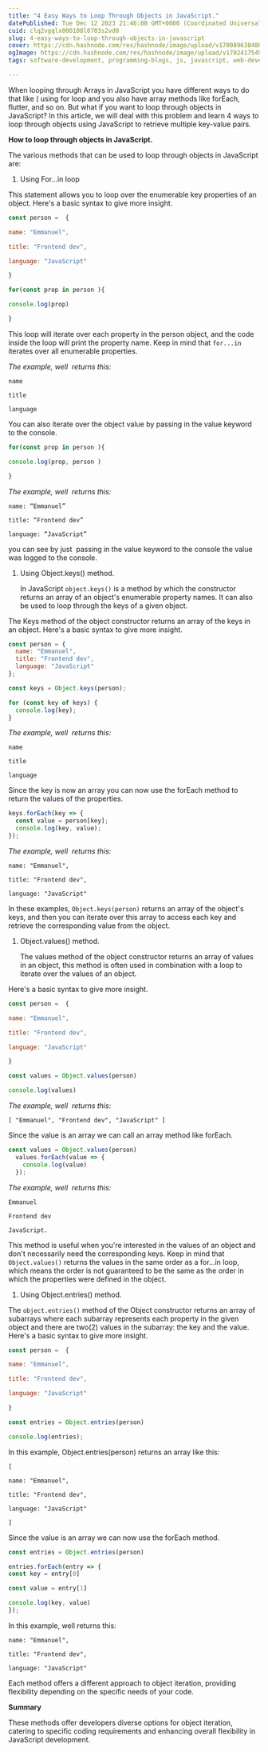 ```yaml
---
title: "4 Easy Ways to Loop Through Objects in JavaScript."
datePublished: Tue Dec 12 2023 21:46:08 GMT+0000 (Coordinated Universal Time)
cuid: clq2vgqlx000108l0703s2vd0
slug: 4-easy-ways-to-loop-through-objects-in-javascript
cover: https://cdn.hashnode.com/res/hashnode/image/upload/v1700896384801/66edecf7-e55e-4d97-90ed-9a3e47811fc7.png
ogImage: https://cdn.hashnode.com/res/hashnode/image/upload/v1702417549050/debcde70-7e02-4578-9ba9-7978b38f4404.png
tags: software-development, programming-blogs, js, javascript, web-development, webdev

---
```


When looping through Arrays in JavaScript you have different ways to do that like ( using for loop and you also have array methods like forEach, flutter, and so on. But what if you want to loop through objects in JavaScript? In this article, we will deal with this problem and learn 4 ways to loop through objects using JavaScript to retrieve multiple key-value pairs.

**How to loop through objects in JavaScript.**

The various methods that can be used to loop through objects in JavaScript are:

1. Using For...in loop
    

This statement allows you to loop over the enumerable key properties of an object. Here's a basic syntax to give more insight.

```javascript
const person =  {

name: "Emmanuel",

title: "Frontend dev",

language: "JavaScript"

}

for(const prop in person ){

console.log(prop)

}
```

This loop will iterate over each property in the person object, and the code inside the loop will print the property name. Keep in mind that `for...in` iterates over all enumerable properties.

*The example, well  returns this:*

`name`

`title`

`language`

You can also iterate over the object value by passing in the value keyword to the console.

```javascript
for(const prop in person ){

console.log(prop, person )

}
```

*The example, well  returns this:*

`name: “Emmanuel”`

`title: “Frontend dev”`

`language: “JavaScript”`

you can see by just  passing in the value keyword to the console the value was logged to the console.

1. Using Object.keys() method.
    
    In JavaScript `object.keys()` is a method by which the constructor returns an array of an object's enumerable property names. It can also be used to loop through the keys of a given object.
    

The Keys method of the object constructor returns an array of the keys in an object. Here's a basic syntax to give more insight.

```javascript
const person = {
  name: "Emmanuel",
  title: "Frontend dev",
  language: "JavaScript"
};

const keys = Object.keys(person);

for (const key of keys) {
  console.log(key);
}
```

*The example, well  returns this:*

`name`

`title`

`language`

Since the key is now an array you can now use the forEach method to return the values of the properties.

```javascript
keys.forEach(key => {
  const value = person[key];
  console.log(key, value); 
});
```

*The example, well  returns this:*

`name: "Emmanuel",`

`title: "Frontend dev",`

`language: "JavaScript"`

In these examples, `Object.keys(person)` returns an array of the object's keys, and then you can iterate over this array to access each key and retrieve the corresponding value from the object.

1. Object.values() method.
    
    The values method of the object constructor returns an array of values in an object, this method is often used in combination with a loop to iterate over the values of an object.
    

Here's a basic syntax to give more insight.

```javascript
const person =  {

name: "Emmanuel",

title: "Frontend dev",

language: "JavaScript"

}

const values = Object.values(person)

console.log(values)
```

*The example, well  returns this:*

`[ "Emmanuel", "Frontend dev", "JavaScript" ]`

Since the value is an array we can call an array method like forEach.

```javascript
const values = Object.values(person)
  values.forEach(value => {
    console.log(value)
  });
```

*The example, well  returns this:*

`Emmanuel`

`Frontend dev`

`JavaScript.`

This method is useful when you're interested in the values of an object and don't necessarily need the corresponding keys. Keep in mind that `Object.values()` returns the values in the same order as a for...in loop, which means the order is not guaranteed to be the same as the order in which the properties were defined in the object.

1. Using Object.entries() method.
    

The `object.entries()` method of the Object constructor returns an array of subarrays where each subarray represents each property in the given object and there are two(2) values in the subarray: the key and the value. Here's a basic syntax to give more insight.

```javascript
const person =  {

name: "Emmanuel",

title: "Frontend dev",

language: "JavaScript"

}

const entries = Object.entries(person)

console.log(entries);
```

In this example, Object.entries(person) returns an array like this:

`[`

`name: "Emmanuel",`

`title: "Frontend dev",`

`language: "JavaScript"`

`]`

Since the value is an array we can now use the forEach method.

```javascript
const entries = Object.entries(person)

entries.forEach(entry => {
const key = entry[0]

const value = entry[1]

console.log(key, value)
});
```

In this example, well returns this:

`name: "Emmanuel",`

`title: "Frontend dev",`

`language: "JavaScript"`

Each method offers a different approach to object iteration, providing flexibility depending on the specific needs of your code.

**Summary**

These methods offer developers diverse options for object iteration, catering to specific coding requirements and enhancing overall flexibility in JavaScript development.